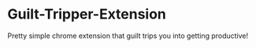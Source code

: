 # Guilt-Tripper-Extension
Pretty simple chrome extension that guilt trips you into getting productive!
